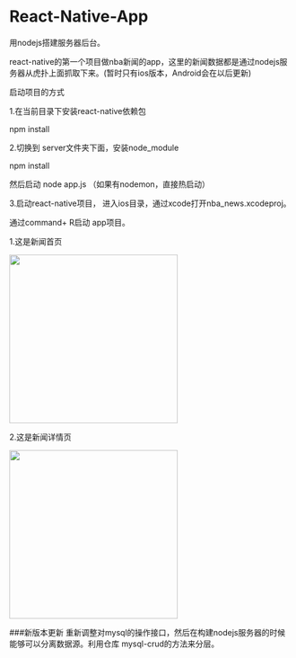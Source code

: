 # React-Native-App

 用nodejs搭建服务器后台。

react-native的第一个项目做nba新闻的app，这里的新闻数据都是通过nodejs服务器从虎扑上面抓取下来。(暂时只有ios版本，Android会在以后更新)

启动项目的方式

1.在当前目录下安装react-native依赖包

npm install

2.切换到 server文件夹下面，安装node_module

npm install

然后启动 node app.js （如果有nodemon，直接热启动）

3.启动react-native项目， 进入ios目录，通过xcode打开nba_news.xcodeproj。

通过command+ R启动 app项目。



  1.这是新闻首页


<img src="https://github.com/strongwray/react-native-demo/blob/master/introImg/intro1.jpg" width="300" />

2.这是新闻详情页


<img src="https://github.com/strongwray/react-native-demo/blob/master/introImg/intro2.jpg" width="300" />


###新版本更新
    重新调整对mysql的操作接口，然后在构建nodejs服务器的时候能够可以分离数据源。利用仓库
  mysql-crud的方法来分层。
